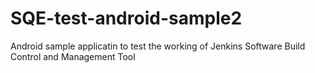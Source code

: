 SQE-test-android-sample2
========================

Android sample applicatin to test the working of Jenkins Software Build Control and Management Tool
